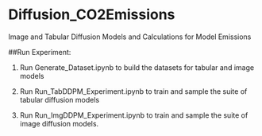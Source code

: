 # Diffusion_CO2Emissions
Image and Tabular Diffusion Models and Calculations for Model Emissions

##Run Experiment:

1) Run Generate_Dataset.ipynb to build the datasets for tabular and image models

2) Run Run_TabDDPM_Experiment.ipynb to train and sample the suite of tabular diffusion models

3) Run Run_ImgDDPM_Experiment.ipynb to train and sample the suite of image diffusion models.
